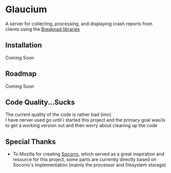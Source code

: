 # Glaucium

A server for collecting, processing, and displaying crash reports from
clients using the [Breakpad libraries](http://code.google.com/p/google-breakpad/)

## Installation

Coming Soon

## Roadmap

Coming Soon

## Code Quality...Sucks

The current quality of the code is rather bad (imo)  
I have nerver used go until i started this project and the primary goal was/is  
to get a working version out and then worry about cleaning up the code

## Special Thanks

- To Mozilla for creating [Socorro](https://github.com/mozilla/socorro),
  which served as a great inspiration and resource for this project,
  some parts are currently directly based on Socorro's implementation
  (mainly the processor and filesystem storage)
